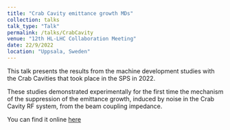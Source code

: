 ```yaml
---
title: "Crab Cavity emittance growth MDs"
collection: talks
talk_type: "Talk"
permalink: /talks/CrabCavity
venue: "12th HL-LHC Collaboration Meeting"
date: 22/9/2022
location: "Uppsala, Sweden"
---
```


This talk presents the results from the machine development studies with the Crab Cavities that took place in the SPS in 2022. 
<!--more-->
These studies demonstrated experimentally for the first time  the mechanism of the suppression of the emittance growth, induced by noise in the Crab Cavity RF system, from the beam coupling impedance.

You can find it online [here](https://indico.cern.ch/event/1161569/contributions/4921651/)
